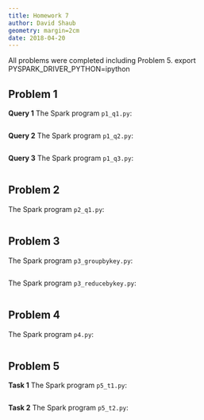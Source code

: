 ```yaml
---
title: Homework 7
author: David Shaub
geometry: margin=2cm
date: 2018-04-20
---
```


All problems were completed including Problem 5.
export PYSPARK_DRIVER_PYTHON=ipython

## Problem 1

**Query 1**
The Spark program `p1_q1.py`:
```
```

**Query 2**
The Spark program `p1_q2.py`:
```
```

**Query 3**
The Spark program `p1_q3.py`:
```
```


## Problem 2
The Spark program `p2_q1.py`:
```
```

## Problem 3
The Spark program `p3_groupbykey.py`:
```
```

The Spark program `p3_reducebykey.py`:
```
```

## Problem 4
The Spark program `p4.py`:
```
```

## Problem 5

**Task 1**
The Spark program `p5_t1.py`:
```
```

**Task 2**
The Spark program `p5_t2.py`:
```
```
